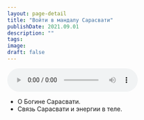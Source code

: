 ```yaml
---
layout: page-detail
title: "Войти в мандалу Сарасвати"
publishDate: 2021.09.01
description: ""
tags:
image:
draft: false
---
```


<audio title="2021.09.01 - Войти в мандалу Сарасвати.mp3" src="/upload/iblock/2ed/2ed8040fbed1115e8a2475ceea6634e7.mp3" controls=""></audio>

* О Богине Сарасвати.
* Связь Сарасвати и энергии в теле.

  
